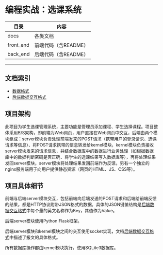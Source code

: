 # 编程实战：选课系统

| 目录      | 内容                 |
| --------- | -------------------- |
| docs      | 各类文档             |
| front_end | 前端代码（含README） |
| back_end  | 后端代码（含README） |



---

## 文档索引

- [数据格式](docs/数据格式.md)
- [后端数据交互格式](docs/后端数据交互格式.md)



## 项目架构

此项目为学生选课管理系统，主要功能是管理员添加课程、学生选择课程。项目整体采用B/S架构，即前端为Web网页，用户直接在Web网页中交互，后端由两个模块组成：server模块负责处理前端发来的POST请求（携带用户的登录请求、选课请求等信息）、将POST请求携带的信息转发给kernel模块，kernel模块负责接收server模块发来的请求信息，并结合数据库中的数据进行业务处理（如根据数据库中的数据判断密码是否正确、将学生的选课结果写入数据库等），再将处理结果发回server模块，server模块将处理结果发回前端作为反馈。另有一个独立的nginx服务端用于向用户提供静态资源（网页的HTML、JS、CSS等）。



## 项目具体细节

前端与后端server模块交互，包括前端向后端发送的POST请求和后端给前端反馈的结果，都是HTTP协议附带JSON格式的数据，具体的JSON键值结构是[后端数据交互格式](docs/后端数据交互格式.md)中每个量的英文名称作为Key，其值作为Value。

后端server模块使用Python Flask框架。

后端server模块和kernel模块之间的交互使用socket实现，文档[后端数据交互格式](docs/后端数据交互格式.md)中描述了报文的具体格式。

所有数据库操作都由kernel模块执行，使用SQLite3数据库。